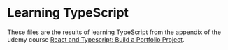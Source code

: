 # Learning TypeScript

These files are the results of learning TypeScript from the appendix of the udemy course [React and Typescript: Build a Portfolio Project](https://www.udemy.com/course/react-and-typescript-build-a-portfolio-project/).
